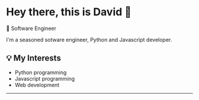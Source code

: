 # Hey there, this is David 👋

🚀 Software Engineer 

I'm a seasoned sotware engineer, Python and Javascript developer.

## 💡 My Interests
- Python programming
- Javascript programming
- Web development

---

